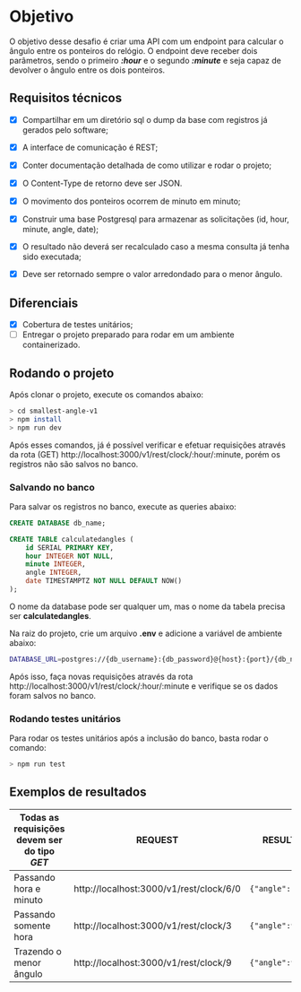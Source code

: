 # Objetivo

O objetivo desse desafio é criar uma API com um endpoint para calcular o ângulo entre os ponteiros do relógio. O endpoint deve receber dois parâmetros, sendo o primeiro ***:hour*** e o segundo ***:minute*** e seja capaz de devolver o ângulo entre os dois ponteiros.


## Requisitos técnicos

 - [x] Compartilhar em um diretório sql o dump da base com registros já
       gerados pelo software;
 - [x] A interface de comunicação é REST;
 - [x] Conter documentação detalhada de como utilizar e rodar o projeto;
 - [x] O Content-Type de retorno deve ser JSON.
 - [x] O movimento dos ponteiros ocorrem de minuto em minuto; 
 - [x] Construir uma base Postgresql para armazenar as solicitações (id, hour, minute, angle, date);  
 - [x] O resultado não deverá ser recalculado caso a mesma consulta já tenha sido executada;  
 - [x] Deve ser retornado sempre o valor arredondado para o menor ângulo.


## Diferenciais

 - [x] Cobertura de testes unitários;
 - [ ] Entregar o projeto preparado para rodar em um ambiente containerizado.

## Rodando o projeto

Após clonar o projeto, execute os comandos abaixo:

```sh
> cd smallest-angle-v1 
> npm install 
> npm run dev
```
Após esses comandos, já é possível verificar e efetuar requisições através da rota (GET) http://localhost:3000/v1/rest/clock/:hour/:minute, porém os registros não são salvos no banco.

### Salvando no banco

Para salvar os registros no banco, execute as queries abaixo:

```sql
CREATE DATABASE db_name;

CREATE TABLE calculatedangles (
    id SERIAL PRIMARY KEY,
    hour INTEGER NOT NULL,
    minute INTEGER,
    angle INTEGER,
    date TIMESTAMPTZ NOT NULL DEFAULT NOW()
);
```
O nome da database pode ser qualquer um, mas o nome da tabela precisa ser **calculatedangles**.

Na raiz do projeto, crie um arquivo **.env** e adicione a variável de ambiente abaixo:

```sh
DATABASE_URL=postgres://{db_username}:{db_password}@{host}:{port}/{db_name}
```

Após isso, faça novas requisições através da rota http://localhost:3000/v1/rest/clock/:hour/:minute e verifique se os dados foram salvos no banco.

### Rodando testes unitários

Para rodar os testes unitários após a inclusão do banco, basta rodar o comando:

```bash
> npm run test
```

## Exemplos de resultados

|Todas as requisições devem ser do tipo *GET* |REQUEST|RESULT|
|----------------|-------------------------------|-----------------------------|
|Passando hora e minuto |http://localhost:3000/v1/rest/clock/6/0 |`{"angle":180}`            |
|Passando somente hora|http://localhost:3000/v1/rest/clock/3 |`{"angle":90}`            |
|Trazendo o menor ângulo |http://localhost:3000/v1/rest/clock/9 |`{"angle":90}`            |



